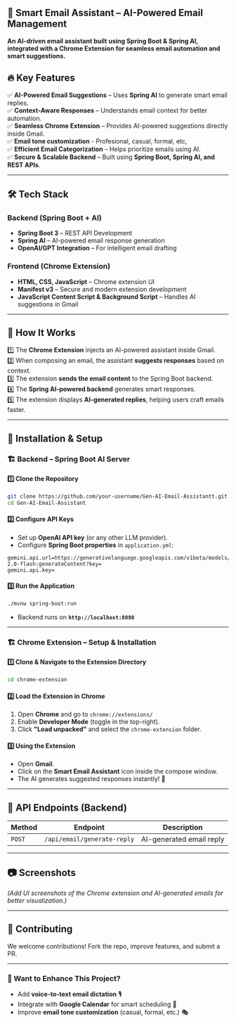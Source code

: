 ## 📩 Smart Email Assistant – AI-Powered Email Management


**An AI-driven email assistant built using Spring Boot & Spring AI, integrated with a Chrome Extension for seamless email automation and smart suggestions.**

## 🔥 Key Features
✅ **AI-Powered Email Suggestions** – Uses **Spring AI** to generate smart email replies.  
✅ **Context-Aware Responses** – Understands email context for better automation.  
✅ **Seamless Chrome Extension** – Provides AI-powered suggestions directly inside Gmail.  
✅ **Email tone customization** - Profesional, casual, formal, etc,  
✅ **Efficient Email Categorization** – Helps prioritize emails using AI.  
✅ **Secure & Scalable Backend** – Built using **Spring Boot, Spring AI, and REST APIs**.  

---

## 🛠️ Tech Stack
### **Backend (Spring Boot + AI)**
- **Spring Boot 3** – REST API Development  
- **Spring AI** – AI-powered email response generation  
- **OpenAI/GPT Integration** – For intelligent email drafting  


### **Frontend (Chrome Extension)**
- **HTML, CSS, JavaScript** – Chrome extension UI  
- **Manifest v3** – Secure and modern extension development  
- **JavaScript Content Script & Background Script** – Handles AI suggestions in Gmail  

---

## 🎯 How It Works
1️⃣ The **Chrome Extension** injects an AI-powered assistant inside Gmail.  
2️⃣ When composing an email, the assistant **suggests responses** based on context.  
3️⃣ The extension **sends the email content** to the Spring Boot backend.  
4️⃣ The **Spring AI-powered backend** generates smart responses.  
5️⃣ The extension displays **AI-generated replies**, helping users craft emails faster.  

---

## 🚀 Installation & Setup  

### 🏗️ **Backend – Spring Boot AI Server**  
#### **1️⃣ Clone the Repository**  
```bash
git clone https://github.com/your-username/Gen-AI-Email-Assistantt.git
cd Gen-AI-Email-Assistant
```
#### **2️⃣ Configure API Keys**  
- Set up **OpenAI API key** (or any other LLM provider).  
- Configure **Spring Boot properties** in `application.yml`:  
```application.properties
gemini.api.url=https://generativelanguage.googleapis.com/v1beta/models/gemini-2.0-flash:generateContent?key=
gemini.api.key=
```

#### **3️⃣ Run the Application**  
```bash
./mvnw spring-boot:run
```
- Backend runs on **`http://localhost:8080`**  

---

### 🏗️ **Chrome Extension – Setup & Installation**  
#### **1️⃣ Clone & Navigate to the Extension Directory**  
```bash
cd chrome-extension
```

#### **2️⃣ Load the Extension in Chrome**  
1. Open **Chrome** and go to `chrome://extensions/`  
2. Enable **Developer Mode** (toggle in the top-right).  
3. Click **"Load unpacked"** and select the `chrome-extension` folder.  

#### **3️⃣ Using the Extension**  
- Open **Gmail**.  
- Click on the **Smart Email Assistant** icon inside the compose window.  
- The AI generates suggested responses instantly! 🚀  

---

## 📝 API Endpoints (Backend)  
| Method | Endpoint | Description |  
|--------|----------|-------------|  
| `POST` | `/api/email/generate-reply` | AI-generated email reply |  

---

## 📷 Screenshots  
*(Add UI screenshots of the Chrome extension and AI-generated emails for better visualization.)*  

---

## 🤝 Contributing  
We welcome contributions! Fork the repo, improve features, and submit a PR.  

---

### 🚀 Want to Enhance This Project?  
- Add **voice-to-text email dictation** 🎙️  
- Integrate with **Google Calendar** for smart scheduling 📅  
- Improve **email tone customization** (casual, formal, etc.) 🎭
